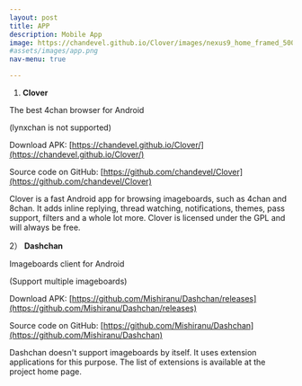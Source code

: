 ```yaml
---
layout: post
title: APP
description: Mobile App
image: https://chandevel.github.io/Clover/images/nexus9_home_framed_500.png
#assets/images/app.png
nav-menu: true

---
```


1)  **Clover**

The best 4chan browser for Android

(lynxchan is not supported)

Download APK: [https://chandevel.github.io/Clover/](https://chandevel.github.io/Clover/)

Source code on GitHub: [https://github.com/chandevel/Clover](https://github.com/chandevel/Clover)

Clover is a fast Android app for browsing imageboards, such as 4chan and 8chan. It adds inline replying, thread watching, notifications, themes, pass support, filters and a whole lot more. Clover is licensed under the GPL and will always be free.


2） **Dashchan**

Imageboards client for Android

(Support multiple imageboards)

Download APK: [https://github.com/Mishiranu/Dashchan/releases](https://github.com/Mishiranu/Dashchan/releases)

Source code on GitHub: [https://github.com/Mishiranu/Dashchan](https://github.com/Mishiranu/Dashchan)

Dashchan doesn't support imageboards by itself. It uses extension applications for this purpose. The list of extensions is available at the project home page.

